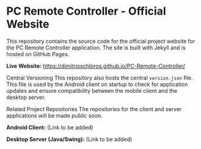 # PC Remote Controller - Official Website
This repository contains the source code for the official project website for the PC Remote Controller application. The site is built with Jekyll and is hosted on GitHub Pages.

**Live Website:** https://dimitrioschloros.github.io/PC-Remote-Controller/

Central Versioning
This repository also hosts the central `version.json` file. This file is used by the Android client on startup to check for application updates and ensure compatibility between the mobile client and the desktop server.

Related Project Repositories
The repositories for the client and server applications will be made public soon.

**Android Client:** (Link to be added)

**Desktop Server (Java/Swing):** (Link to be added)
